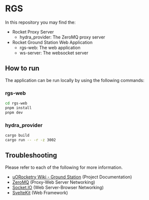 # RGS

In this repository you may find the:

- Rocket Proxy Server
  - hydra_provider: The ZeroMQ proxy server
- Rocket Ground Station Web Application
  - rgs-web: The web application
  - ws-server: The websocket server

## How to run

The application can be run locally by using the following commands:

### rgs-web

```bash
cd rgs-web
pnpm install
pnpm dev
```

### hydra_provider

```bash
cargo build
cargo run -- -r -z 3002
```

## Troubleshooting

Please refer to each of the following for more information.

- [uORocketry Wiki - Ground Station](https://avwiki.uorocketry.ca/en/Avionics/HYDRA/Software/Ground-Station) (Project Documentation)
- [ZeroMQ](https://zeromq.org/get-started/) (Proxy-Web Server Networking)
- [Socket.IO](https://socket.io/docs/v4/) (Web Server-Browser Networking)
- [SvelteKit](https://kit.svelte.dev/docs/introduction) (Web Framework)
